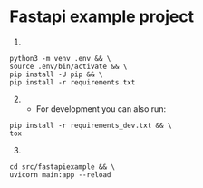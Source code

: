 # Fastapi example project

1) 
```
python3 -m venv .env && \
source .env/bin/activate && \
pip install -U pip && \
pip install -r requirements.txt
```

2) * For development you can also run:
```
pip install -r requirements_dev.txt && \
tox
```

3) 
```
cd src/fastapiexample && \
uvicorn main:app --reload
```
